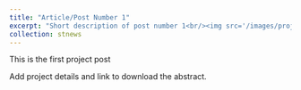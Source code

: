 ```yaml
---
title: "Article/Post Number 1"
excerpt: "Short description of post number 1<br/><img src='/images/project1_image.png'>"
collection: stnews
---
```


This is the first project post

Add project details and link to download the abstract. 
